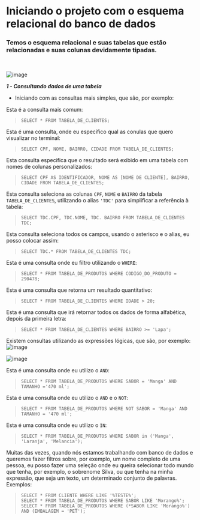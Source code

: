 **<h1>Iniciando o projeto com o esquema relacional do banco de dados</h1>**
<h3>Temos o esquema relacional e suas tabelas que estão relacionadas e suas colunas devidamente tipadas.</h3><br>

![image](https://github.com/user-attachments/assets/0d8bd025-a77a-4f43-839a-22e65837cfd2)

***1 - Consultando dados de uma tabela***
 - Iniciando com as consultas mais simples, que são, por exemplo:

Esta é a consulta mais comum:
>`SELECT * FROM TABELA_DE_CLIENTES;`<br>

Esta é uma consulta, onde eu específico qual as conulas que quero visualizar no terminal:
>`SELECT CPF, NOME, BAIRRO, CIDADE FROM TABELA_DE_CLIENTES;`<br>

Esta consulta especifica que o resultado será exibido em uma tabela com nomes de colunas personalizados:
>`SELECT CPF AS IDENTIFICADOR, NOME AS [NOME DE CLIENTE], BAIRRO, CIDADE FROM TABELA_DE_CLIENTES;`<br>

Esta consulta seleciona as colunas `CPF`, `NOME` e `BAIRRO` da tabela `TABELA_DE_CLIENTES`, utilizando o alias `'TDC'` para simplificar a referência à tabela:
>`SELECT TDC.CPF, TDC.NOME, TDC. BAIRRO FROM TABELA_DE_CLIENTES TDC;`<br>

Esta consulta seleciona todos os campos, usando o asterisco e o alias, eu posso colocar assim:
>`SELECT TDC.* FROM TABELA_DE_CLIENTES TDC;`<br>

Esta é uma consulta onde eu filtro utilizando o `WHERE`:
>`SELECT * FROM TABELA_DE_PRODUTOS WHERE CODIGO_DO_PRODUTO = 290478;`<br>

Esta é uma consulta que retorna um resultado quantitativo:
>`SELECT * FROM TABELA_DE_CLIENTES WHERE IDADE > 20;`<br>

Esta é uma consulta que irá retornar todos os dados de forma alfabética, depois da primeira letra:
>`SELECT * FROM TABELA_DE_CLIENTES WHERE BAIRRO >= 'Lapa';`<br>

Existem consultas utilizando as expressões lógicas, que são, por exemplo:<br>
![image](https://github.com/user-attachments/assets/733b75de-855a-479c-92e8-e19c379919a9)

![image](https://github.com/user-attachments/assets/4a81be3d-3729-471a-a309-0ff9f05d2458)

Esta é uma consulta onde eu utilizo o `AND`:
>`SELECT * FROM TABELA_DE_PRODUTOS WHERE SABOR = 'Manga' AND TAMANHO ='470 ml';`<br>

Esta é uma consulta onde eu utilizo o `AND` e o `NOT`:
>`SELECT * FROM TABELA_DE_PRODUTOS WHERE NOT SABOR = 'Manga' AND TAMANHO = '470 ml';`<br>

Esta é uma consulta onde eu utilizo o `IN`:
>`SELECT * FROM TABELA_DE_PRODUTOS WHERE SABOR in ('Manga', 'Laranja', 'Melancia');`<br>

Muitas das vezes, quando nós estamos trabalhando com banco de dados e queremos fazer filtros sobre, por exemplo, um nome completo de uma pessoa, eu posso fazer uma seleção onde eu queira selecionar todo mundo que tenha, por exemplo, o sobrenome Silva, ou que tenha na minha expressão, que seja um texto, um determinado conjunto de palavras.<br>
Exemplos:<br>
>`SELECT * FROM CLIENTE WHERE LIKE '%TESTE%';`<br>
>`SELECT * FROM TABELA_DE_PRODUTOS WHERE SABOR LIKE 'Morango%';`<br>
>`SELECT * FROM TABELA_DE_PRODUTOS WHERE (*SABOR LIKE 'Morango%') AND (EMBALAGEM = 'PET');`<br>


